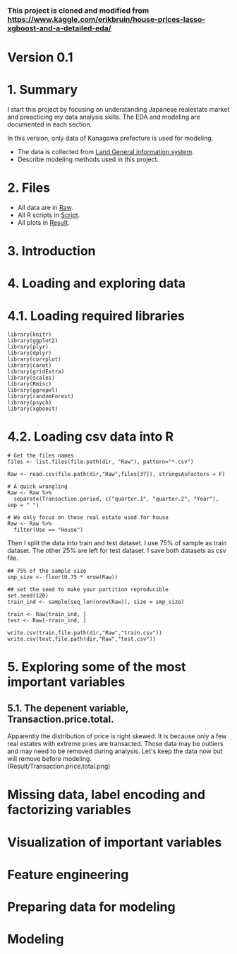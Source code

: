 ### This project is cloned and modified from https://www.kaggle.com/erikbruin/house-prices-lasso-xgboost-and-a-detailed-eda/

# Version 0.1
# 1. Summary
I start this project by focusing on understanding Japanese realestate market and preacticing my data analysis skills. The EDA and modeling are documented in each section.

In this version, only data of Kanagawa prefecture is used for modeling.  

* The data is collected from [Land General information system](https://www.land.mlit.go.jp/webland/servlet/MainServlet). 
* Describe modeling methods used in this project.

# 2. Files
* All data are in [Raw](Raw/).
* All R scripts in [Script](Script/).
* All plots in [Result](Result/).

# 3. Introduction
# 4. Loading and exploring data
# 4.1. Loading required libraries

```{r, message=FALSE, warning=FALSE}
library(knitr)
library(ggplot2)
library(plyr)
library(dplyr)
library(corrplot)
library(caret)
library(gridExtra)
library(scales)
library(Rmisc)
library(ggrepel)
library(randomForest)
library(psych)
library(xgboost)
```

# 4.2. Loading csv data into R

```{r}
# Get the files names
files <- list.files(file.path(dir, "Raw"), pattern="*.csv")

Raw <- read.csv(file.path(dir,"Raw",files[37]), stringsAsFactors = F)

# A quick wrangling
Raw <- Raw %>%
  separate(Transaction.period, c("quarter.1", "quarter.2", "Year"), sep = " ")

# We only focus on those real estate used for house
Raw <- Raw %>% 
  filter(Use == "House")
```

Then I split the data into train and test dataset. I use 75% of sample as train dataset. The other 25% are left for test dataset. I save both datasets as csv file.

```{r}
## 75% of the sample size
smp_size <- floor(0.75 * nrow(Raw))

## set the seed to make your partition reproducible
set.seed(120)
train_ind <- sample(seq_len(nrow(Raw)), size = smp_size)

train <- Raw[train_ind, ]
test <- Raw[-train_ind, ]

write.csv(train,file.path(dir,"Raw","train.csv"))
write.csv(test,file.path(dir,"Raw","test.csv"))
```

# 5. Exploring some of the most important variables
## 5.1. The depenent variable, Transaction.price.total.
Apparently the distribution of price is right skewed. It is because only a few real estates with extreme pries are transacted. Those data may be outliers and may need to be removed during analysis. Let's keep the data now but will remove before modeling.  
(Result/Transaction.price.total.png)
# Missing data, label encoding and factorizing variables
# Visualization of important variables
# Feature engineering
# Preparing data for modeling
# Modeling